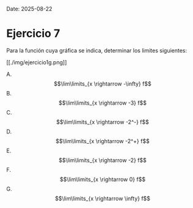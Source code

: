 Date: 2025-08-22

# Ejercicio 7


Para la función cuya gráfica se indica, determinar los limites siguientes:

[[./img/ejercicio1g.png]]

A.  $$\lim\limits_{x \rightarrow -\infty} f$$
B.  $$\lim\limits_{x \rightarrow -3} f$$
C.  $$\lim\limits_{x \rightarrow -2^-} f$$
D.  $$\lim\limits_{x \rightarrow -2^+} f$$
E.  $$\lim\limits_{x \rightarrow -2} f$$
F.  $$\lim\limits_{x \rightarrow 0} f$$
G.  $$\lim\limits_{x \rightarrow \infty} f$$
